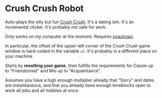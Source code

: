 # Crush Crush Robot

Auto-plays the silly but fun [Crush Crush](http://www.kongregate.com/games/SadPandaStudios/crush-crush).
It's a dating sim. It's an incremental clicker. It's probably not safe for work.

Only works on my computer at the moment. Requires [pyautogui](https://github.com/asweigart/pyautogui).

In particular, the offset of the upper-left corner of the *Crush Crush* game
window is hard-coded in the variable `ul`. It's probably in a different place
on your machine.

Starts by **resetting your game**, then fulfills the requirements for Cassie up
to "Friendzoned" and Mio up to "Acquaintance".

Assumes you have a high enough multiplier already that "Sorry" and dates are
instantaneous, and that you already have enough timeblocks open to work all
jobs and all hobbies at once.

